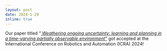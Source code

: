 ```yaml
---
layout: post
date: 2024-1-29
inline: true
---
```



Our paper titled _“<a href="https://arxiv.org/pdf/2312.03263.pdf"> Weathering ongoing uncertainty: learning and planning in a time-varying partially observable environment”</a>_ got accepted at the International Conference on Robotics and Automation (ICRA) 2024!


